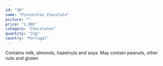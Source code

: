 ```yaml
---
id: "30"
name: "Pintarolas Chocolate"
picture: ""
price: "1,90€"
category: "Chocolates"
quantity: "22g"
country: "Portugal"
---
```

Contains milk, almonds, hazelnuts and soya. May contain peanuts, other nuts and gluten.